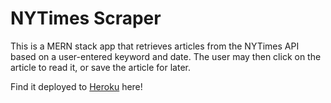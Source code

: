 # NYTimes Scraper

This is a MERN stack app that retrieves articles from the NYTimes API based on a user-entered keyword and date. The user may then click on the article to read it, or save the article for later.

Find it deployed to [Heroku](https://react-nytimes-scraper.herokuapp.com/) here!
